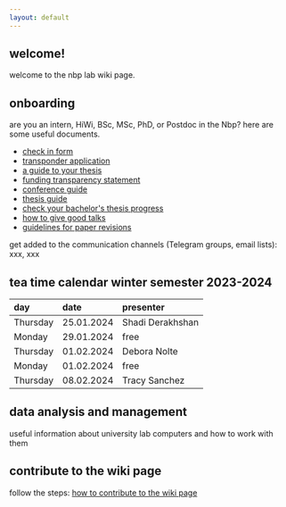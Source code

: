```yaml
---
layout: default
---
```


## welcome!

welcome to the nbp lab wiki page.

## onboarding
are you an intern, HiWi, BSc, MSc, PhD, or Postdoc in the Nbp? here are some useful documents.

* [check in form](/slides/5-check-in-form.pdf)
* [transponder application](slides/3-transponder-application.pdf)
* [a guide to your thesis](/slides/5-check-in-form.pdf)
* [funding transparency statement](slides/6-FundsTransparencyStatement.pdf)
* [conference guide](slides/1-conference-guide.pdf)
* [thesis guide](slides/2-thesis-guide.pdf)
* [check your bachelor's thesis progress](slides/4-BScProgress.pdf)
* [how to give good talks](slides/7-GivingGoodTalks.pdf)
* [guidelines for paper revisions](slides/8-GuidelinesForRevisions.pdf)

get added to the communication channels (Telegram groups, email lists): xxx, xxx

## tea time calendar winter semester 2023-2024

| day          | date              | presenter       |
|:-------------|:------------------|:----------------|
| Thursday     | 25.01.2024        | Shadi Derakhshan|
| Monday       | 29.01.2024        | free            |
| Thursday     | 01.02.2024        | Debora Nolte    |
| Monday       | 01.02.2024        | free            |
| Thursday     | 08.02.2024        | Tracy Sanchez   |

## data analysis and management

useful information about university lab computers and how to work with them

## contribute to the wiki page

follow the steps: [how to contribute to the wiki page](/contribute)